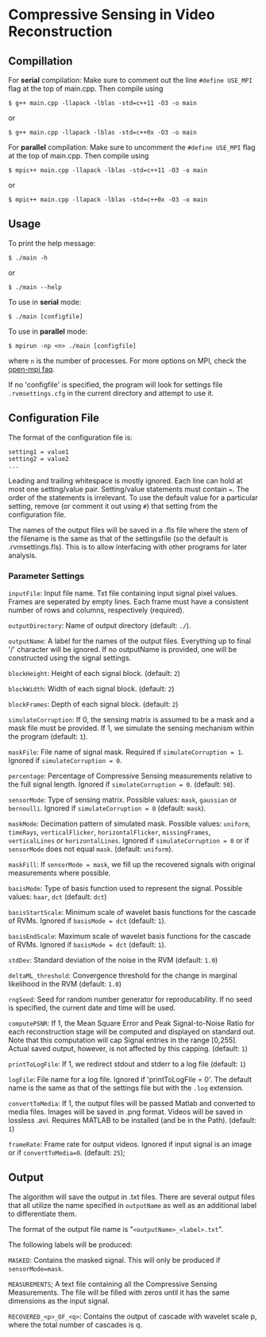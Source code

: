 # Compressive Sensing in Video Reconstruction #

## Compillation ##
For **serial** compilation: 
Make sure to comment out the line `#define USE_MPI` flag at the top of main.cpp. Then compile using

    $ g++ main.cpp -llapack -lblas -std=c++11 -O3 -o main

or

	$ g++ main.cpp -llapack -lblas -std=c++0x -O3 -o main


For **parallel** compilation:
Make sure to uncomment the `#define USE_MPI` flag at the top of main.cpp. Then compile using

    $ mpic++ main.cpp -llapack -lblas -std=c++11 -O3 -o main

or 

    $ mpic++ main.cpp -llapack -lblas -std=c++0x -O3 -o main

## Usage ##
To print the help message:   

    $ ./main -h

or		

	$ ./main --help



To use in **serial** mode:

    $ ./main [configfile]

To use in **parallel** mode:
    
    $ mpirun -np <n> ./main [configfile]

where `n` is the number of processes. For more options on MPI, check the [open-mpi faq](https://www.open-mpi.org/faq/?category=running).

If no 'configfile' is specified, the program will look for settings file `.rvmsettings.cfg` in the current directory and attempt to use it.


## Configuration File ##
The format of the configuration file is:

    setting1 = value1
    setting2 = value2
    ...

Leading and trailing whitespace is mostly ignored.
Each line can hold at most one setting/value pair.
Setting/value statements must contain `=`.
The order of the statements is irrelevant.
To use the default value for a particular setting, remove (or comment it out using `#`) that setting from the configuration file.

The names of the output files will be saved in a .fls file where the stem of the filename is the same as that of the settingsfile (so the default is .rvmsettings.fls). This is to allow interfacing with other programs for later analysis.

### Parameter Settings ###
`inputFile`: Input file name. Txt file containing input signal pixel values. Frames are seperated by empty lines. Each frame must have a consistent number of rows and columns, respectively (required).

`outputDirectory`: Name of output directory (default: `./`).

`outputName`: A label for the names of the output files. Everything up to final '/' character will be ignored. If no outputName is provided, one will be constructed using the signal settings.

`blockHeight`: Height of each signal block. (default: `2`)

`blockWidth`: Width of each signal block. (default: `2`)

`blockFrames`: Depth of each signal block. (default: `2`)

`simulateCorruption`: If 0, the sensing matrix is assumed to be a mask and a mask file must be provided. If 1, we simulate the sensing mechanism within the program (default: `1`).

`maskFile`: File name of signal mask. Required if `simulateCorruption = 1`. Ignored if `simulateCorruption = 0`.

`percentage`: Percentage of Compressive Sensing measurements relative to the full signal length. Ignored if `simulateCorruption = 0`. (default: `50`).

`sensorMode`: Type of sensing matrix. Possible values: `mask`, `gaussian` or `bernoulli`. Ignored if `simulateCorruption = 0` (default: `mask`).

`maskMode`: Decimation pattern of simulated mask. Possible values: `uniform`, `timeRays`, `verticalFlicker`, `horizontalFlicker`, `missingFrames`, `verticalLines` or `horizontalLines`. Ignored if `simulateCorruption = 0` or if `sensorMode` does not equal `mask`.  (default: `uniform`).

`maskFill`: If `sensorMode = mask`, we fill up the recovered signals with original measurements where possible.

`basisMode`: Type of basis function used to represent the signal. Possible values: `haar`, `dct` (default: `dct`)

`basisStartScale`: Minimum scale of wavelet basis functions for the cascade of RVMs. Ignored if `basisMode = dct` (default: `1`).

`basisEndScale`: Maximum scale of wavelet basis functions for the cascade of RVMs. Ignored if `basisMode = dct` (default: `1`).

`stdDev`: Standard deviation of the noise in the RVM (default: `1.0`)

`deltaML_threshold`: Convergence threshold for the change in marginal likelihood in the RVM (default: `1.0`)

`rngSeed`: Seed for random number generator for reproducability. If no seed is specified, the current date and time will be used.

`computePSNR`: If 1, the Mean Square Error and Peak Signal-to-Noise Ratio for each reconstruction stage will be computed and displayed on standard out. Note that this computation will cap Signal entries in the range [0,255]. Actual saved output, however, is not affected by this capping. (default: `1`)

`printToLogFile`: If 1, we redirect stdout and stderr to a log file (default: `1`)

`logFile`: File name for a log file. Ignored if 'printToLogFile = 0'. The default name is the same as that of the settings file but with the `.log` extension.

`convertToMedia`: If 1, the output files will be passed Matlab and converted to media files. Images will be saved in .png format. Videos will be saved in lossless .avi. Requires MATLAB to be installed (and be in the Path). (default: `1`)

`frameRate`: Frame rate for output videos. Ignored if input signal is an image or if `convertToMedia=0`. (default: `25`); 


## Output ##
The algorithm will save the output in .txt files.
There are several output files that all utilize the name specified in `outputName` as well as an additional label to differentiate them.

The format of the output file name is "`<outputName>_<label>.txt`".

The following labels will be produced:

`MASKED`: Contains the masked signal. This will only be produced if `sensorMode=mask`.

`MEASUREMENTS`; A text file containing all the Compressive Sensing Measurements. The file will be filled with zeros until it has the same dimensions as the input signal.

`RECOVERED_<p>_OF_<q>`: Contains the output of cascade with wavelet scale p, where the total number of cascades is q.